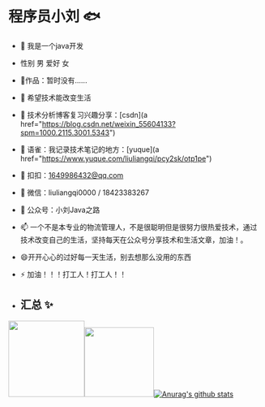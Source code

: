# 程序员小刘 🐟
- 🔭 我是一个java开发
- 性别 男  爱好 女
- 🏡作品：暂时没有......
- 🌱 希望技术能改变生活
- 👯 技术分析博客复习兴趣分享：[csdn](a href="https://blog.csdn.net/weixin_55604133?spm=1000.2115.3001.5343")
- 👯 语雀：我记录技术笔记的地方：[yuque](a href="https://www.yuque.com/liuliangqi/pcy2sk/otp1pe")
- 👬 扣扣：1649986432@qq.com
- 💬 微信：liuliangqi0000  /  18423383267
- 💬 公众号：小刘Java之路
- 📫 一个不是本专业的物流管理人，不是很聪明但是很努力很热爱技术，通过技术改变自己的生活，坚持每天在公众号分享技术和生活文章，加油！。
- 😄开开心心的过好每一天生活，别去想那么没用的东西
- ⚡ 加油！！！打工人！打工人！！
  
- ## 汇总 ✨
<img align="" height="150px" src="https://github-readme-stats.vercel.app/api?username=private-llq&hide_title=true&hide_border=true&show_icons=true&include_all_commits=true&line_height=21&bg_color=0,EC6C6C,FFD479,FFFC79,73FA79&theme=graywhite&locale=cn" /><img align="" height="137px" src="https://github-readme-stats.vercel.app/api/top-langs/?username=private-llq&hide_title=true&hide_border=true&layout=compact&bg_color=0,73FA79,73FDFF,D783FF&theme=graywhite&locale=cn" />[![Anurag's github stats](https://github-readme-stats.vercel.app/api?username=private-llq)](https://github.com/anuraghazra/github-readme-stats)



